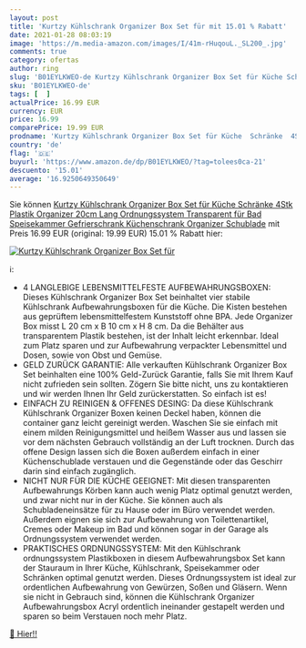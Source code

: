 ```yaml
---
layout: post
title: 'Kurtzy Kühlschrank Organizer Box Set für mit 15.01 % Rabatt'
date: 2021-01-28 08:03:19
image: 'https://m.media-amazon.com/images/I/41m-rHuqouL._SL200_.jpg'
comments: true
category: ofertas
author: ring
slug: 'B01EYLKWEO-de Kurtzy Kühlschrank Organizer Box Set für Küche Schränke...'
sku: 'B01EYLKWEO-de'
tags: [  ]
actualPrice: 16.99 EUR
currency: EUR
price: 16.99
comparePrice: 19.99 EUR
prodname: 'Kurtzy Kühlschrank Organizer Box Set für Küche  Schränke  4Stk  Plastik Organizer 20cm Lang  Ordnungssystem Transparent für Bad  Speisekammer  Gefrierschrank  Küchenschrank Organizer Schublade'
country: 'de'
flag: '🇩🇪'
buyurl: 'https://www.amazon.de/dp/B01EYLKWEO/?tag=tolees0ca-21'
descuento: '15.01'
average: '16.9250649350649'
---
```


Sie können [Kurtzy Kühlschrank Organizer Box Set für Küche  Schränke  4Stk  Plastik Organizer 20cm Lang  Ordnungssystem Transparent für Bad  Speisekammer  Gefrierschrank  Küchenschrank Organizer Schublade](https://www.amazon.de/dp/B01EYLKWEO/?tag=tolees0ca-21) mit Preis 16.99 EUR (original: 19.99 EUR) 15.01 % Rabatt hier:

[![Kurtzy Kühlschrank Organizer Box Set für](https://m.media-amazon.com/images/I/41m-rHuqouL._SL200_.jpg)](https://www.amazon.de/dp/B01EYLKWEO/?tag=tolees0ca-21)

ℹ️:

- 4 LANGLEBIGE LEBENSMITTELFESTE AUFBEWAHRUNGSBOXEN: Dieses Kühlschrank Organizer Box Set beinhaltet vier stabile Kühlschrank Aufbewahrungsboxen für die Küche. Die Kisten bestehen aus geprüftem lebensmittelfestem Kunststoff ohne BPA. Jede Organizer Box misst L 20 cm x B 10 cm x H 8 cm. Da die Behälter aus transparentem Plastik bestehen, ist der Inhalt leicht erkennbar. Ideal zum Platz sparen und zur Aufbewahrung verpackter Lebensmittel und Dosen, sowie von Obst und Gemüse.
- GELD ZURÜCK GARANTIE: Alle verkauften Kühlschrank Organizer Box Set beinhalten eine 100% Geld-Zurück Garantie, falls Sie mit Ihrem Kauf nicht zufrieden sein sollten. Zögern Sie bitte nicht, uns zu kontaktieren und wir werden Ihnen Ihr Geld zurückerstatten. So einfach ist es!
- EINFACH ZU REINIGEN & OFFENES DESING: Da diese Kühlschrank Kühlschrank Organizer Boxen keinen Deckel haben, können die container ganz leicht gereinigt werden. Waschen Sie sie einfach mit einem milden Reinigungsmittel und heißem Wasser aus und lassen sie vor dem nächsten Gebrauch vollständig an der Luft trocknen. Durch das offene Design lassen sich die Boxen außerdem einfach in einer Küchenschublade verstauen und die Gegenstände oder das Geschirr darin sind einfach zugänglich.
- NICHT NUR FÜR DIE KÜCHE GEEIGNET: Mit diesen transparenten Aufbewahrungs Körben kann auch wenig Platz optimal genutzt werden, und zwar nicht nur in der Küche. Sie können auch als Schubladeneinsätze für zu Hause oder im Büro verwendet werden. Außerdem eignen sie sich zur Aufbewahrung von Toilettenartikel, Cremes oder Makeup im Bad und können sogar in der Garage als Ordnungssystem verwendet werden.
- PRAKTISCHES ORDNUNGSSYSTEM: Mit den Kühlschrank ordnungssystem Plastikboxen in diesem Aufbewahrungsbox Set kann der Stauraum in Ihrer Küche, Kühlschrank, Speisekammer oder Schränken optimal genutzt werden. Dieses Ordnungssystem ist ideal zur ordentlichen Aufbewahrung von Gewürzen, Soßen und Gläsern. Wenn sie nicht in Gebrauch sind, können die Kühlschrank Organizer Aufbewahrungsbox Acryl ordentlich ineinander gestapelt werden und sparen so beim Verstauen noch mehr Platz.

[🛒 Hier!!](https://www.amazon.de/dp/B01EYLKWEO/?tag=tolees0ca-21)
